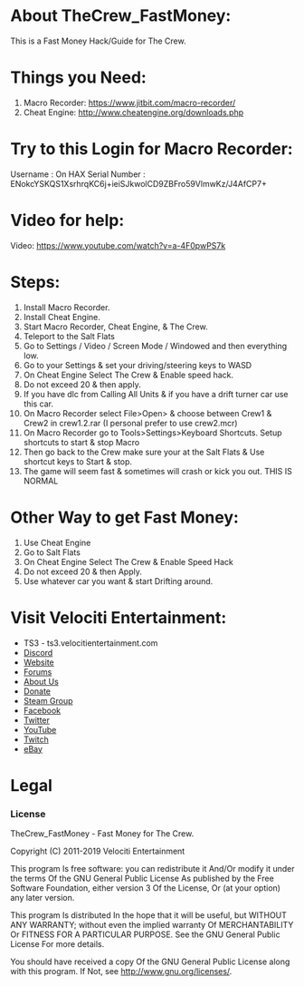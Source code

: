 # About TheCrew_FastMoney:
This is a Fast Money Hack/Guide for The Crew.

# Things you Need:
1) Macro Recorder: https://www.jitbit.com/macro-recorder/
2) Cheat Engine: http://www.cheatengine.org/downloads.php

# Try to this Login for Macro Recorder:
Username : On HAX
Serial Number : ENokcYSKQS1XsrhrqKC6j+ieiSJkwolCD9ZBFro59VlmwKz/J4AfCP7+

# Video for help:
Video: https://www.youtube.com/watch?v=a-4F0pwPS7k

# Steps:
1) Install Macro Recorder.
2) Install Cheat Engine.
3) Start Macro Recorder, Cheat Engine, & The Crew.
4) Teleport to the Salt Flats
5) Go to Settings / Video / Screen Mode / Windowed and then everything low.
6) Go to your Settings & set your driving/steering keys to WASD
7) On Cheat Engine Select The Crew & Enable speed hack.
8) Do not exceed 20 & then apply.
9) If you have dlc from Calling All Units & if you have a drift turner car use this car.
10) On Macro Recorder select File>Open> & choose between Crew1 & Crew2 in crew1.2.rar (I personal prefer to use crew2.mcr)
11) On Macro Recorder go to Tools>Settings>Keyboard Shortcuts. Setup shortcuts to start & stop Macro
11) Then go back to the Crew make sure your at the Salt Flats & Use shortcut keys to Start & stop.
12) The game will seem fast & sometimes will crash or kick you out. THIS IS NORMAL

# Other Way to get Fast Money:
1) Use Cheat Engine
2) Go to Salt Flats
3) On Cheat Engine Select The Crew & Enable Speed Hack
4) Do not exceed 20 & then Apply.
5) Use whatever car you want & start Drifting around.

# Visit Velociti Entertainment:
* TS3 - ts3.velocitientertainment.com
* [Discord](http://discord.velocitientertainment.com)
* [Website](http://velocitientertainment.com/)
* [Forums](http://velocitientertainment.com/forum)
* [About Us](http://velocitientertainment.com/pc-gaming/)
* [Donate](http://velocitientertainment.com/donations/)
* [Steam Group](http://steamcommunity.com/groups/velocitientertainment)
* [Facebook](http://facebook.com/VelocitiEntertainment)
* [Twitter](http://twitter.com/VelocitiEnt)
* [YouTube](http://youtube.com/user/HumanTree92)
* [Twitch](http://twitch.tv/humantree92)
* [eBay](http://ebay.com/usr/humantree92)

# Legal
### License
TheCrew_FastMoney - Fast Money for The Crew.

Copyright (C) 2011-2019 Velociti Entertainment

This program Is free software: you can redistribute it And/Or modify it under the terms Of the GNU General Public License As published by the Free Software Foundation, either version 3 Of the License, Or (at your option) any later version.

This program Is distributed In the hope that it will be useful, but WITHOUT ANY WARRANTY; without even the implied warranty Of MERCHANTABILITY Or FITNESS FOR A PARTICULAR PURPOSE. See the GNU General Public License For more details.

You should have received a copy Of the GNU General Public License along with this program. If Not, see http://www.gnu.org/licenses/.
